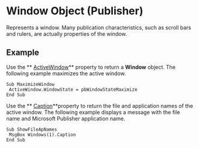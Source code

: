
# Window Object (Publisher)

Represents a window. Many publication characteristics, such as scroll bars and rulers, are actually properties of the window.


## Example

Use the  ** [ActiveWindow](125e2bb4-f922-ceef-9e3e-5dbe3aaff2a4.md)** property to return a **Window** object. The following example maximizes the active window.


```
Sub MaximizeWindow 
 ActiveWindow.WindowState = pbWindowStateMaximize 
End Sub
```

Use the  ** [Caption](1dbf66c9-e964-b17f-684f-70cbbaa5fbc7.md)**property to return the file and application names of the active window. The following example displays a message with the file name and Microsoft Publisher application name.




```
Sub ShowFileApNames 
 MsgBox Windows(1).Caption 
End Sub
```

